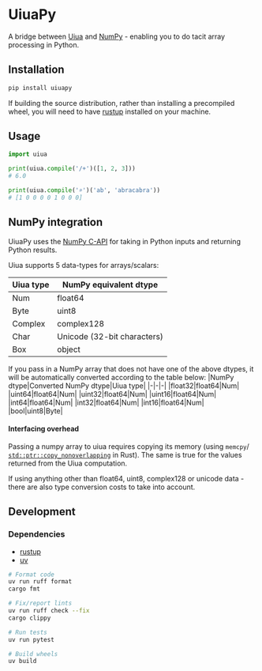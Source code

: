 # UiuaPy

A bridge between [Uiua](https://www.uiua.org/) and [NumPy](https://numpy.org/) - enabling you to do tacit array processing in Python.

## Installation
```sh
pip install uiuapy
```

If building the source distribution, rather than installing a precompiled wheel, you will need to have [rustup](https://rustup.rs/) installed on your machine.

## Usage
```py
import uiua

print(uiua.compile('/+')([1, 2, 3]))
# 6.0

print(uiua.compile('⌕')('ab', 'abracabra')) 
# [1 0 0 0 0 1 0 0 0]
```


## NumPy integration
UiuaPy uses the [NumPy C-API](https://numpy.org/doc/2.1/reference/c-api/index.html) for taking in Python inputs and returning Python results.

Uiua supports 5 data-types for arrays/scalars:

|Uiua type|NumPy equivalent dtype|
|---------|----------------------|
|Num|float64|
|Byte|uint8|
|Complex|complex128|
|Char|Unicode (32-bit characters)|
|Box|object|

If you pass in a NumPy array that does not have one of the above dtypes, it will be automatically converted according to the table below:
|NumPy dtype|Converted NumPy dtype|Uiua type|
|-|-|-|
|float32|float64|Num|
|uint64|float64|Num|
|uint32|float64|Num|
|uint16|float64|Num|
|int64|float64|Num|
|int32|float64|Num|
|int16|float64|Num|
|bool|uint8|Byte|

#### Interfacing overhead
Passing a numpy array to uiua requires copying its memory (using `memcpy`/ [`std::ptr::copy_nonoverlapping`](https://doc.rust-lang.org/beta/std/ptr/fn.copy_nonoverlapping.html) in Rust). The same is true for the values returned from the Uiua computation.

If using anything other than float64, uint8, complex128 or unicode data - there are also type conversion costs to take into account.

## Development

### Dependencies
- [rustup](https://rustup.rs/)
- [uv](https://docs.astral.sh/uv/getting-started/installation/)

```sh
# Format code
uv run ruff format
cargo fmt

# Fix/report lints
uv run ruff check --fix
cargo clippy

# Run tests
uv run pytest

# Build wheels
uv build
```
